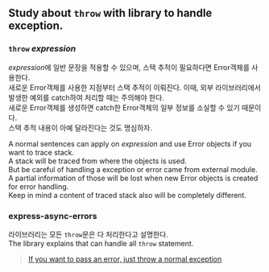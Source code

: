 ## Study about `throw` with library to handle exception.

### `throw` _expression_

*expression*에 일반 문장을 적용할 수 있으며, 스택 추적이 필요하다면 Error객체를 사용한다.  
새로운 Error객체를 사용한 지점부터 스택 추적이 이뤄진다.
이때, 외부 라이브러리에서 발생한 예외를 catch하여 처리할 때는 주의해야 한다.  
새로운 Error객체를 생성하면 catch한 Error객체의 일부 정보를 소실할 수 있기 때문이다.  
스택 추적 내용이 아예 달라진다는 것도 명심하자.

A normal sentences can apply on _expression_ and use Error objects if you want to trace stack.  
A stack will be traced from where the objects is used.  
But be careful of handling a exception or error came from external module.  
A partial information of those will be lost when new Error objects is created for error handling.  
Keep in mind a content of traced stack also will be completely different.

### express-async-errors

라이브러리는 모든 `throw`문은 다 처리한다고 설명한다.  
The library explains that can handle all `throw` statement.

> [If you want to pass an error, just throw a normal exception](https://www.npmjs.com/package/express-async-errors)
